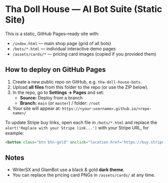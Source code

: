 
# Tha Doll House — AI Bot Suite (Static Site)

This is a static, GitHub Pages–ready site with:
- `/index.html` — main shop page (grid of all bots)
- `/bots/*.html` — individual interactive demo pages
- `/assets/cards/*` — pricing card images (copied if you provided them)

## How to deploy on GitHub Pages
1. Create a new public repo on GitHub, e.g. `tha-doll-house-bots`.
2. Upload **all files** from this folder to the repo (or use the ZIP below).
3. In the repo, go to **Settings → Pages** and set:
   - **Source:** Deploy from a branch
   - **Branch:** `main` (or `master`) / folder: `/root`
4. Your site will appear at: `https://<your-username>.github.io/<repo-name>/`

To update Stripe buy links, open each file in `/bots/*.html` and replace the
`alert('Replace with your Stripe link...')` with your Stripe URL, for example:

```html
<button class="btn btn-gold" onclick="location.href='https://buy.stripe.com/your_link'">Buy Now</button>
```

## Notes
- WriterSX and GlamBot use a black & gold **dark theme**.
- You can replace the pricing card PNGs in `/assets/cards/` at any time.
